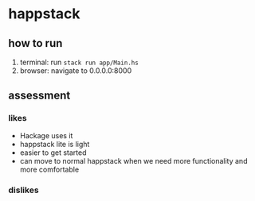 # happstack

## how to run

1. terminal: run `stack run app/Main.hs`
2. browser: navigate to 0.0.0.0:8000

## assessment

### likes

- Hackage uses it
- happstack lite is light
- easier to get started
- can move to normal happstack when we need more functionality and more comfortable

### dislikes
